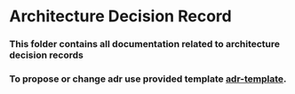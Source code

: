 # Architecture Decision Record

### This folder contains all documentation related to architecture decision records

### To propose or change adr use provided template [adr-template](adr-template.md).
